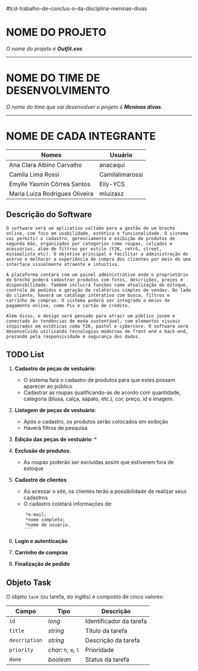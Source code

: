 #tcd-trabalho-de-conclus-o-da-disciplina-meninas-divas
# NOME DO PROJETO
*O nome do projeto é ***Outfit.exe***.*
<hr>

# NOME DO TIME DE DESENVOLVIMENTO
*O nome do time que vai desenvolver o projeto é ***Meninas divas***.*
<hr>

# NOME DE CADA INTEGRANTE

| Nomes                          |          Usuário               |
|--------------------------------|--------------------------------|
| Ana Clara Albino Carvalho      | anacaqui                       |
| Camila Lima Rossi              | Camilalimarossi                |
| Emylle Yasmin Côrrea Santos    | Eily-YCS                       |
| Maria Luiza Rodrigues Oliveira | mluizasz                       |


## Descrição do Software

    O software será um aplicativo voltado para a gestão de um brechó online, com foco em usabilidade, estética e funcionalidade. O sistema vai permitir o cadastro, gerenciamento e exibição de produtos de segunda mão, organizados por categorias como roupas, calçados e acessórios, além de filtros por estilo (Y2K, retrô, street, minimalista etc). O objetivo principal é facilitar a administração do acervo e melhorar a experiência de compra dos clientes por meio de uma interface visualmente atraente e intuitiva.

    A plataforma contará com um painel administrativo onde o proprietário do brechó poderá cadastrar produtos com fotos, descrições, preços e disponibilidade. Também incluirá funções como atualização de estoque, controle de pedidos e geração de relatórios simples de vendas. Do lado do cliente, haverá um catálogo interativo com busca, filtros e carrinho de compras. O sistema poderá ser integrado a meios de pagamento online, como Pix e cartão de crédito.

    Além disso, o design será pensado para atrair um público jovem e conectado às tendências de moda sustentável, com elementos visuais inspirados em estéticas como Y2K, pastel e cybercore. O software será desenvolvido utilizando tecnologias modernas de front-end e back-end, prezando pela responsividade e segurança dos dados.

## TODO List

1) **Cadastro de peças de vestuário**: 
    * O sistema fará o cadastro de produtos para que estes possam aparecer ao público
    * Cadastrar as roupas qualificando-as de acordo com quantidade, categoria (blusa, calça, sapato, etc.), cor, preço, id e imagem.

2) **Listagem de peças de vestuário**:
    * Após o cadastro, os produtos serão colocados em exibição
    * Haverá filtros de pesquisa

3) **Edição das peças de vestuário**:
    * 

4) **Exclusão de produtos**:
    * As roupas poderão ser excluídas assim que estiverem fora de estoque

5) **Cadastro de clientes**
    * Ao acessar o site, os clientes terão a possibilidade de realizar seus cadastros
    * O cadastro coletará informações de:
    ```plain
        *e-mail;
        *nome completo;
        *nome de usuário.
        ```

6) **Login e autenticação**

7) **Carrinho de compras**

8) **Finalização de pedido**

## Objeto Task

O objeto `task` (ou tarefa, do inglês) é composto de cinco valores:

| Campo         | Tipo                  | Descrição               |
|---------------|-----------------------|-------------------------|
| `id`          | *long*                | Identificador da tarefa |
| `title`       | *string*              | Título da tarefa        |
| `description` | *string*              | Descrição da tarefa     |
| `priority`    | *char:* `h`, `m`, `l` | Prioridade              |
| `done`        | *boolean*             | Status da tarefa        |

